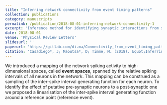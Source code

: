 ```yaml
---
title: "Inferring network connectivity from event timing patterns"
collection: publications
category: manuscripts 
permalink: /publication/2018-08-01-inferring-network-connectivity-1
excerpt: 'Inference method for identifying synaptic interactions from spiking patterns based on a mapping of the spiking activity onto event spaces, where the connectivity can be estimated locally by approximating the interspike interval generating function.'
date: 2018-08-01
venue: 'Physical Review Letters'
slidesurl: ''
paperurl: 'https://gitlab.com/di.ma/Connectivity_from_event_timing_patterns/-/blob/master/PhysRevLett.121.054101.pdf'
citation: 'Casadiego*, J; Maoutsa*, D; Timme, M. (2018). &quot;Inferring network connectivity from event timing patterns.&quot; <i>Physical Review Letters,</i>. 1(1).'
---
```


We introduced a mapping of the network spiking activity to high-dimensional spaces, called **event spaces**, spanned by the relative spiking intervals of all neurons in the network. This mapping can be construed as a sampling of the inter-spike interval generating function for each neuron. To identify the effect of putative pre-synaptic neurons to a post-synaptic one we proposed a linearisation of the inter-spike interval generating function around a reference point (reference event).
